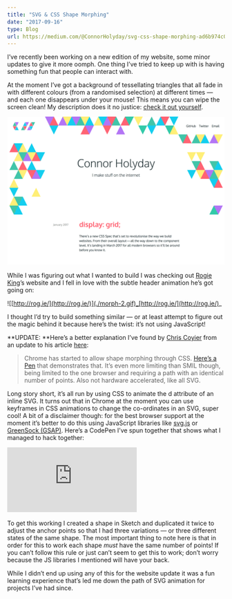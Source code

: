 ```yaml
---
title: "SVG & CSS Shape Morphing"
date: "2017-09-16"
type: Blog
url: https://medium.com/@ConnorHolyday/svg-css-shape-morphing-ad6b974c0979
---
```


I’ve recently been working on a new edition of my website, some minor updates to give it more oomph. One thing I’ve tried to keep up with is having something fun that people can interact with.

At the moment I’ve got a background of tessellating triangles that all fade in with different colours (from a randomised selection) at different times — and each one disappears under your mouse! This means you can wipe the screen clean! My description does it no justice: [check it out yourself](http://holyday.me).

![](./morph-1.gif)

While I was figuring out what I wanted to build I was checking out [Rogie King](undefined)’s website and I fell in love with the subtle header animation he’s got going on:

![[http://rog.ie/](http://rog.ie/)](./morph-2.gif)_[http://rog.ie/](http://rog.ie/)_

I thought I’d try to build something similar — or at least attempt to figure out the magic behind it because here’s the twist: it’s not using JavaScript!

**UPDATE: **Here’s a better explanation I’ve found by [Chris Coyier](undefined) from an update to his article [here](https://css-tricks.com/svg-shape-morphing-works/):

> Chrome has started to allow shape morphing through CSS. [Here’s a Pen](http://codepen.io/chriscoyier/pen/NRwANp) that demonstrates that. It’s even more limiting than SMIL though, being limited to the one browser and requiring a path with an identical number of points. Also not hardware accelerated, like all SVG.

Long story short, it’s all run by using CSS to animate the d attribute of an inline SVG. It turns out that in Chrome at the moment you can use keyframes in CSS animations to change the co-ordinates in an SVG, super cool! A bit of a disclaimer though: for the best browser support at the moment it’s better to do this using JavaScript libraries like [svg.js](http://svgjs.com/) or [GreenSock (GSAP)](https://greensock.com/). Here’s a CodePen I’ve spun together that shows what I managed to hack together:

<iframe src="https://medium.com/media/a986a5bc62e13e5a48a5928c13e3ca3c" frameborder=0></iframe>

To get this working I created a shape in Sketch and duplicated it twice to adjust the anchor points so that I had three variations — or three different states of the same shape. The most important thing to note here is that in order for this to work each shape _must_ have the same number of points! If you can’t follow this rule or just can’t seem to get this to work; don’t worry because the JS libraries I mentioned will have your back.

While I didn’t end up using any of this for the website update it was a fun learning experience that’s led me down the path of SVG animation for projects I’ve had since.
